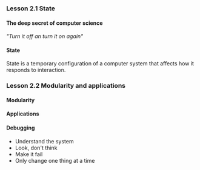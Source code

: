 ### Lesson 2.1 State

#### The deep secret of computer science

_"Turn it off an turn it on again"_

#### State

State is a temporary configuration of a computer system that affects how it responds to interaction.

### Lesson 2.2 Modularity and applications

#### Modularity

#### Applications

#### Debugging

- Understand the system
- Look, don't think
- Make it fail
- Only change one thing at a time

